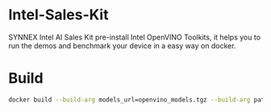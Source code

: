 # Intel-Sales-Kit
SYNNEX Intel AI Sales Kit pre-install Intel OpenVINO Toolkits, it helps you to run the demos and benchmark your device in a easy way on docker.

# Build

```sh
docker build --build-arg models_url=openvino_models.tgz --build-arg patch_url=2021.4_ESH/openvino_2021.4.582_saleskit.tgz -t tgl_saleskit:2021.4_tgl -f dockerfiles/synnex_openvino_2021.4_esh.dockerfile .
```
